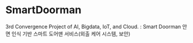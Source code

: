 # SmartDoorman
3rd Convergence Project of AI, Bigdata, IoT, and Cloud. : Smart Doorman 안면 인식 기반 스마트 도어맨 서비스(외출 케어 시스템, 보안)

